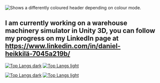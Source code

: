 <picture>
  <source media="(prefers-color-scheme: dark)" srcset="https://github.com/megasloupe/megasloupe/blob/main/header.png">
  <source media="(prefers-color-scheme: light)" srcset="https://github.com/megasloupe/megasloupe/blob/main/header%20white.jpg">
  <img alt="Shows a differently coloured header depending on colour mode." src="https://github.com/megasloupe/megasloupe/blob/main/header.png">
</picture>

## I am currently working on a warehouse machinery simulator in Unity 3D, you can follow my progress on my LinkedIn page at https://www.linkedin.com/in/daniel-heikkilä-7045a219b/

[![Top Langs dark](https://github-readme-stats.vercel.app/api/top-langs/?username=DanielHeikkila&hide=ShaderLab,GLSL,HLSL,GAP&langs_count=4&theme=blue-green)](https://github.com/anuraghazra/github-readme-stats#gh-dark-mode-only)
[![Top Langs light](https://github-readme-stats.vercel.app/api/top-langs/?username=DanielHeikkila&hide=ShaderLab,GLSL,HLSL,GAP&langs_count=4&theme=shadow_blue&bg_color=45,#FFFFFF,#F6F8FA,#EAEEF2)](https://github.com/anuraghazra/github-readme-stats#gh-light-mode-only)

[![Top Langs dark](https://github-readme-stats.vercel.app/api/wakatime?username=DanielHeikkila&theme=blue-green)](https://github.com/anuraghazra/github-readme-stats#gh-dark-mode-only)
[![Top Langs light](https://github-readme-stats.vercel.app/api/wakatime?username=DanielHeikkila&theme=shadow_blue&bg_color=45,#FFFFFF,#F6F8FA,#EAEEF2)](https://github.com/anuraghazra/github-readme-stats#gh-light-mode-only)


<!--
**DanielHeikkila/DanielHeikkila** is a ✨ _special_ ✨ repository because its `README.md` (this file) appears on your GitHub profile.

